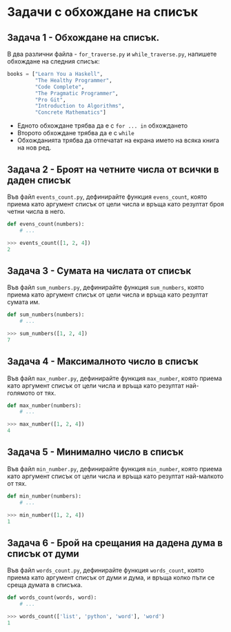 # Задачи с обхождане на списък

## Задача 1 - Обхождане на списък.

В два различни файла - `for_traverse.py` и `while_traverse.py`, напишете обхождане на следния списък:

```python
books = ["Learn You a Haskell", 
         "The Healthy Programmer",
         "Code Complete",
         "The Pragmatic Programmer",
         "Pro Git",
         "Introduction to Algorithms",
         "Concrete Mathematics"]
```

* Едното обхождане трябва да е с `for ... in` обхождането
* Второто обхождане трябва да е с `while`
* Обхожданията трябва да отпечатат на екрана името на всяка книга на нов ред.

## Задача 2 - Броят на четните числа от всички в даден списък

Във файл `events_count.py`, дефинирайте функция `evens_count`,
която приема като аргумент списък от цели числа и връща като резултат
броя четни числа в него.


```python
def evens_count(numbers):
    # ...

>>> events_count([1, 2, 4])
2
```

## Задача 3 - Сумата на числата от списък

Във файл `sum_numbers.py`, дефинирайте функция `sum_numbers`,
която приема като аргумент списък от цели числа и връща като резултат
сумата им.


```python
def sum_numbers(numbers):
    # ...

>>> sum_numbers([1, 2, 4])
7
```

## Задача 4 - Максималното число в списък

Във файл `max_number.py`, дефинирайте функция `max_number`,
която приема като аргумент списък от цели числа и връща като резултат
най-голямото от тях.


```python
def max_number(numbers):
    # ...

>>> max_number([1, 2, 4])
4
```

## Задача 5 - Минимално число в списък

Във файл `min_number.py`, дефинирайте функция `min_number`,
която приема като аргумент списък от цели числа и връща като резултат
най-малкото от тях.


```python
def min_number(numbers):
    # ...

>>> min_number([1, 2, 4])
1
```

## Задача 6 - Брой на срещания на дадена дума в списък от думи

Във файл `words_count.py`, дефинирайте функция `words_count`,
която приема като аргумент списък от думи и дума,
и връща колко пъти се среща думата в списъка.


```python
def words_count(words, word):
    # ...

>>> words_count(['list', 'python', 'word'], 'word')
1
```
